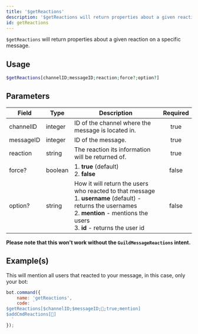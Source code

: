 ```yaml
---
title: '$getReactions'
description: '$getReactions will return properties about a given reaction on a specific message.'
id: getReactions
---
```


`$getReactions` will return properties about a given reaction on a specific message.

## Usage

```php
$getReactions[channelID;messageID;reaction;force?;option?]
```

## Parameters

| Field     | Type    | Description                                                                                                                                                                                                             | Required |
| --------- | ------- | ----------------------------------------------------------------------------------------------------------------------------------------------------------------------------------------------------------------------- |:--------:|
| channelID | integer | ID of the channel where the message is located in.                                                                                                                                                                      |   true   |
| messageID | integer | ID of the message.                                                                                                                                                                                                      |   true   |
| reaction  | string  | The reaction its information will be returned of.                                                                                                                                                                       |   true   |
| force?    | boolean | 1. **true** (default) <br /> 2. **false**                                                                                                                                                                         |  false   |
| option?   | string  | How it will return the users who reacted to that message <br /> 1. **username** (default) - returns the usernames   <br /> 2. **mention** - mentions the users <br /> 3. **id** - returns the user id |  false   |

**Please note that this won't work without the `GuildMessageReactions` intent.**

## Example(s)

This will mention all users that reacted to your message, in this case, only your bot:

```javascript
bot.command({
    name: 'getReactions',
    code: `
$getReactions[$channelID;$messageID;👋;true;mention]
$addCmdReactions[👋]
  `
});
```